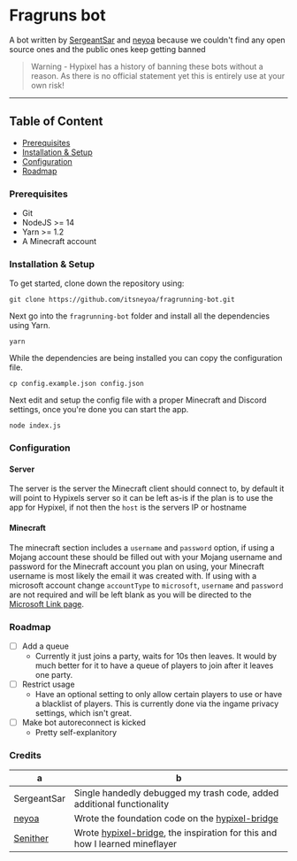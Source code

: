 # Fragruns bot
A bot written by [SergeantSar](neyoa.me) and [neyoa](https://github.com/itsneyoa) because we couldn't find any open source ones and the public ones keep getting banned
> Warning -  Hypixel has a history of banning these bots without a reason. As there is no official statement yet this is entirely use at your own risk!

<hr>

## Table of Content

- [Prerequisites](#prerequisites)
- [Installation & Setup](#installation--setup)
- [Configuration](#configuration)
- [Roadmap](#roadmap)

### Prerequisites

- Git
- NodeJS >= 14
- Yarn >= 1.2
- A Minecraft account

### Installation & Setup

To get started, clone down the repository using:

    git clone https://github.com/itsneyoa/fragrunning-bot.git

Next go into the `fragrunning-bot` folder and install all the dependencies using Yarn.

    yarn

While the dependencies are being installed you can copy the configuration file.

    cp config.example.json config.json

Next edit and setup the config file with a proper Minecraft and Discord settings, once you're done you can start the app.

    node index.js

### Configuration

#### Server

The server is the server the Minecraft client should connect to, by default it will point to Hypixels server so it can be left as-is if the plan is to use the app for Hypixel, if not then the `host` is the servers IP or hostname

#### Minecraft

The minecraft section includes a `username` and `password` option, if using a Mojang account these should be filled out with your Mojang username and password for the Minecraft account you plan on using, your Minecraft username is most likely the email it was created with. If using with a microsoft account change `accountType` to `microsoft`, `username` and `password` are not required and will be left blank as you will be directed to the [Microsoft Link page](https://www.microsoft.com/link).

### Roadmap

- [ ] Add a queue
    - Currently it just joins a party, waits for 10s then leaves. It would by much better for it to have a queue of players to join after it leaves one party.
- [ ] Restrict usage
    - Have an optional setting to only allow certain players to use or have a blacklist of players. This is currently done via the ingame privacy settings, which isn't great.
- [ ] Make bot autoreconnect is kicked
    - Pretty self-explanitory

### Credits
| a | b |
| -------- | ------- |
| SergeantSar | Single handedly debugged my trash code, added additional functionality |
| [neyoa](https://github.com/itsneyoa) | Wrote the foundation code on the [hypixel-bridge](https://github.com/Senither/hypixel-discord-chat-bridge)|
| [Senither](http://senither.com/) | Wrote [hypixel-bridge](https://github.com/Senither/hypixel-discord-chat-bridge), the inspiration for this and how I learned mineflayer|

